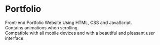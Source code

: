 # Portfolio
Front-end Portfolio Website Using HTML, CSS and JavaScript.
<br>Contains animations when scrolling.
<br>Compatible with all mobile devices and with a beautiful and pleasant user interface.
